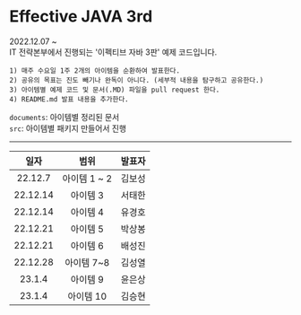 # Effective JAVA 3rd

2022.12.07 ~  
IT 전략본부에서 진행되는 '이펙티브 자바 3판' 예제 코드입니다.  

```
1) 매주 수요일 1주 2개의 아이템을 순환하여 발표한다.
2) 공유의 목표는 진도 빼기나 완독이 아니다. (세부적 내용을 탐구하고 공유한다.)
3) 아이템별 예제 코드 및 문서(.MD) 파일을 pull request 한다.
4) README.md 발표 내용을 추가한다.
```

``documents``: 아이템별 정리된 문서  
``src``: 아이템별 패키지 만들어서 진행

---

|일자|범위|발표자|
|:---:|:---:|:---:|
|22.12.7| 아이템 1 ~ 2 | 김보성 |
|22.12.14| 아이템 3 | 서태한 |
|22.12.14| 아이템 4 | 유경호 |
|22.12.21| 아이템 5 | 박상봉 |
|22.12.21| 아이템 6 | 배성진 |
|22.12.28| 아이템 7~8 | 김성열 |
|23.1.4| 아이템 9 | 윤은상 |
|23.1.4| 아이템 10 | 김승현 |
